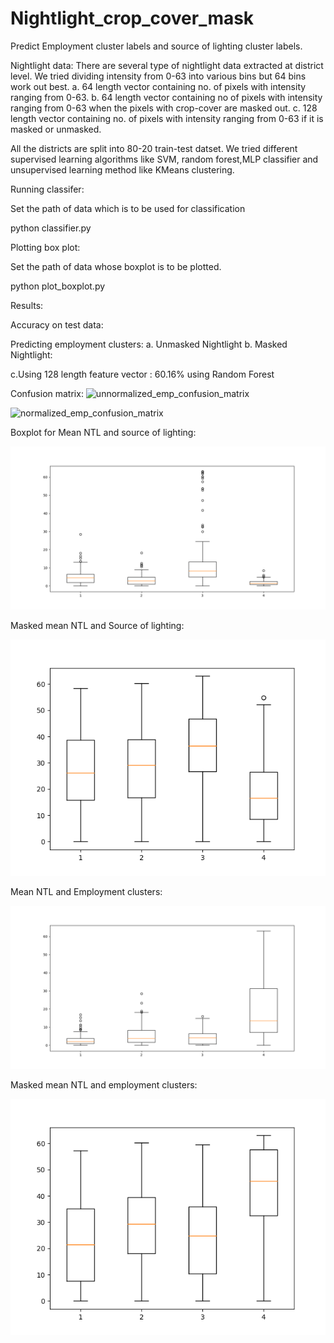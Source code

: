 # Nightlight_crop_cover_mask

Predict Employment cluster labels and source of lighting cluster labels.

Nightlight data:
There are several type of nightlight data extracted at district level. We tried dividing intensity from 0-63 into various bins but 64 bins work out best.
a. 64 length vector containing no. of pixels with intensity ranging from 0-63.
b. 64 length vector containing no of pixels with intensity ranging from 0-63 when the pixels with crop-cover are masked out.
c. 128 length vector containing no. of pixels with intensity ranging from 0-63 if it is masked or unmasked.

All the districts are split into 80-20 train-test datset. We tried different supervised learning algorithms like SVM, random forest,MLP classifier and unsupervised learning method like KMeans clustering.


Running classifer:

Set the path of data which is to be used for classification

python classifier.py




Plotting box plot:

Set the path of data whose boxplot is to be plotted.

python plot_boxplot.py



Results:


Accuracy on test data:

Predicting employment clusters:
a. Unmasked Nightlight
b. Masked Nightlight:   



c.Using 128 length feature vector :  60.16% using Random Forest


Confusion matrix:
![unnormalized_emp_confusion_matrix](emp_unnormalized_confusion_matrix.png)

![normalized_emp_confusion_matrix](emp_normalized_confusion_matrix.png)






Boxplot for Mean NTL and source of lighting:

![Lighting_mean_light](Results/lighting_MeanLight_Unmasked_2011.png)


Masked mean NTL and Source of lighting:

![Lighting_mean_NTL](Results/lighting_MeanLight_Urban_masked_2011.png)


Mean NTL and Employment clusters:

![Employment_mean_NTL](Results/unmasked_mean_light_emp_2011.png)


Masked mean NTL and employment clusters:

![Employment_masked_mean_NTL](Results/urban_masked_2011_emp_Mean_light.png)

